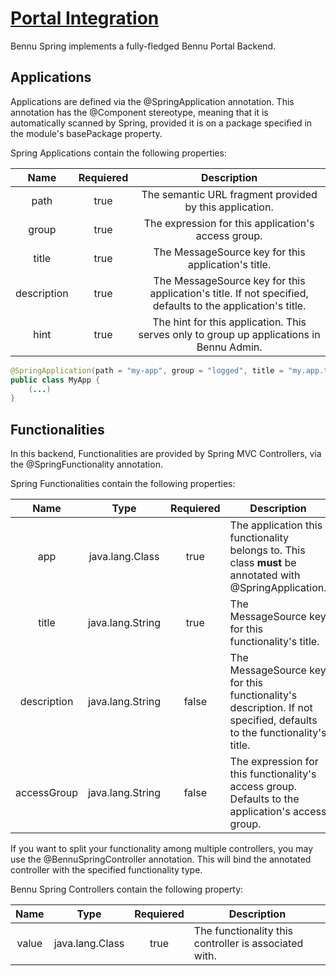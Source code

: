 # [Portal Integration](./portal-integration.md)


Bennu Spring implements a fully-fledged Bennu Portal Backend.

## Applications
Applications are defined via the @SpringApplication annotation. This annotation has the @Component stereotype, meaning that it is automatically scanned by Spring, provided it is on a package specified in the module's basePackage property.

Spring Applications contain the following properties:

| **Name** | **Requiered** | **Description** |
|:-:|:-:|:-:|
| path | true | The semantic URL fragment provided by this application. |
| group | true | The expression for this application's access group. |
| title | true | The MessageSource key for this application's title. |
| description | true | The MessageSource key for this application's title. If not specified, defaults to the application's title. |
| hint | true | The hint for this application. This serves only to group up applications in Bennu Admin. |


``` java
@SpringApplication(path = "my-app", group = "logged", title = "my.app.title")
public class MyApp {
    (...)
}
```

## Functionalities

In this backend, Functionalities are provided by Spring MVC Controllers, via the @SpringFunctionality annotation.

Spring Functionalities contain the following properties:

| **Name** | **Type** | **Requiered** | **Description** |
|:-:|:-:|:-:|-|
| app | java.lang.Class | true | The application this functionality belongs to. This class **must** be annotated with @SpringApplication. |
| title | java.lang.String | true | The MessageSource key for this functionality's title. |
| description | java.lang.String | false | The MessageSource key for this functionality's description. If not specified, defaults to the functionality's title. |
| accessGroup | java.lang.String | false | The expression for this functionality's access group. Defaults to the application's access group. |


If you want to split your functionality among multiple controllers, you may use the @BennuSpringController annotation. This will bind the annotated controller with the specified functionality type.

Bennu Spring Controllers contain the following property:

| **Name** | **Type** | **Requiered** | **Description** |
|:-:|:-:|:-:|-|
| value | java.lang.Class | true | The functionality this controller is associated with. |
